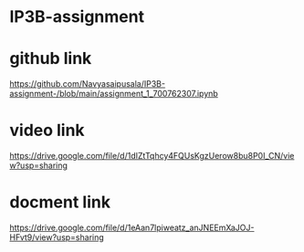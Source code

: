 # IP3B-assignment
# github link
https://github.com/Navyasaipusala/IP3B-assignment-/blob/main/assignment_1_700762307.ipynb
# video link
https://drive.google.com/file/d/1dIZtTqhcy4FQUsKgzUerow8bu8P0I_CN/view?usp=sharing
# docment link
https://drive.google.com/file/d/1eAan7lpiweatz_anJNEEmXaJOJ-HFvt9/view?usp=sharing
